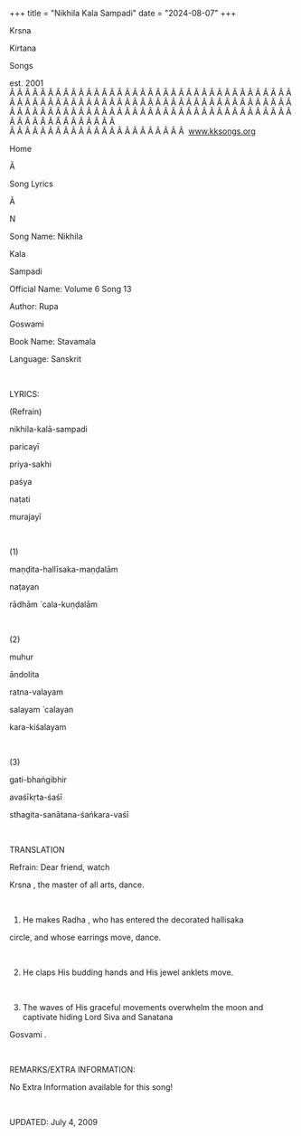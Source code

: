 +++ 
title = "Nikhila Kala Sampadi"
date = "2024-08-07"
+++

Krsna
 
Kirtana
 
Songs

est. 2001
Â Â Â Â Â Â Â Â Â Â Â Â Â Â Â Â Â Â Â Â Â Â Â Â Â Â Â Â Â Â Â Â Â Â Â Â Â Â Â Â Â Â Â Â Â Â Â Â Â Â Â Â Â Â Â Â Â Â Â Â Â Â Â Â Â Â Â Â Â Â Â Â Â Â Â Â Â Â Â Â Â Â Â Â Â Â Â Â Â Â Â Â Â Â Â Â Â Â Â Â Â Â Â Â Â Â Â Â Â Â Â Â Â Â Â Â Â Â Â Â Â Â Â Â Â  
Â Â Â Â Â Â Â Â Â Â Â Â Â Â Â Â Â Â Â Â Â Â Â  
www.kksongs.org








Home


Ã 
 
Song Lyrics
 
Ã 
 
N


Song Name: 
Nikhila
 
Kala
 
Sampadi


Official Name: Volume 6 Song 13


Author: 
Rupa
 
Goswami




Book Name: 
Stavamala


Language: 
Sanskrit




 


LYRICS:


(Refrain)


nikhila-kalā-sampadi
 
paricayī
 


priya-sakhi
 
paśya
 
naṭati
 
murajayī


 


(1)


maṇḍita-hallīsaka-maṇḍalām


naṭayan
 
rādhām
́ 
cala-kuṇḍalām
 


 


(2)


muhur
 
āndolita
 
ratna-valayam
 


salayam
́ 
calayan
 
kara-kiśalayam
 


 


(3)


gati-bhańgibhir


avaśīkṛta-śaśī


sthagita-sanātana-śańkara-vaśī


 


TRANSLATION


Refrain: Dear friend, watch

Krsna
, the master of all arts, dance.


 


1) He makes 
Radha
, who has entered the decorated 
hallisaka

circle, and whose earrings move, dance. 


 


2) He claps His budding
hands and His jewel anklets move. 


 


3) The waves of His graceful
movements overwhelm the moon and captivate hiding Lord Siva and 
Sanatana
 
Gosvami
.


 


REMARKS/EXTRA INFORMATION:


No
Extra Information available for this song!


 


UPDATED:
 July 4, 2009